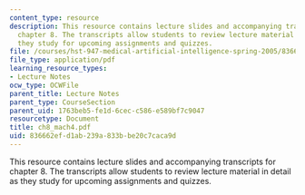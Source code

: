 ```yaml
---
content_type: resource
description: This resource contains lecture slides and accompanying transcripts for
  chapter 8. The transcripts allow students to review lecture material in detail as
  they study for upcoming assignments and quizzes.
file: /courses/hst-947-medical-artificial-intelligence-spring-2005/836662efd1ab239a833bbe20c7caca9d_ch8_mach4.pdf
file_type: application/pdf
learning_resource_types:
- Lecture Notes
ocw_type: OCWFile
parent_title: Lecture Notes
parent_type: CourseSection
parent_uid: 1763beb5-fe1d-6cec-c586-e589bf7c9047
resourcetype: Document
title: ch8_mach4.pdf
uid: 836662ef-d1ab-239a-833b-be20c7caca9d
---
```

This resource contains lecture slides and accompanying transcripts for chapter 8. The transcripts allow students to review lecture material in detail as they study for upcoming assignments and quizzes.

